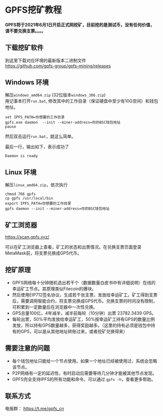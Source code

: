 # GPFS挖矿教程

#### GPFS将于2021年6月1日开启正式网挖矿，目前挖的是测试币，没有任何价值，请不要兑换支票。。。。

## 下载挖矿软件

到这里下载对应环境的最新版本二进制文件  
https://github.com/gpfs-group/gpfs-mining/releases

## Windows 环境
解压`windows_amd64.zip` (32位版本`windows_386.zip`)  
用记事本打开`run.bat`, 修改其中的工作目录（保证硬盘中至少有10G空间）和钱包地址。
```
set IPFS_PATH=你想要的工作目录
gpfs.exe daemon  --init --miner-address=你的BSC钱包地址
pause
```
然后双击运行`run.bat`，就这么简单。

最后一行，输出如下，表示成功了
```
Daemon is ready
```

## Linux 环境
解压`linux_amd64.zip`，依次执行
```
chmod 766 gpfs
cp gpfs /usr/local/bin
export IPFS_PATH=你想要的工作目录
gpfs daemon --init --miner-address=你的BSC钱包地址
```

## 矿工浏览器
https://scan.gpfs.xyz/

可以在矿工浏览器上查看，矿工的状态和出票情况。在兑换支票页面登录MetaMask前，将支票兑换成GPS代币。


## 挖矿原理
- GPFS网络每十分钟随机选出若干个（数据数量白皮书中有详细说明）在线的幸运矿工节点。其原理类似Filecoin的爆块。
- 然后使用EIP712签名协议，生成若干张支票，发放给幸运矿工。矿工得到支票后，需要调用智能合约，将支票兑换成GPS代币。兑换支票的时间没有限制，可积累到一定数量后在浏览器中一次性兑换。
- GPS总量100亿，4年减半，减半前每轮（10分钟）出票 23782.3439 GPS。
- 每轮出票，50%平均发放给幸运矿工，50%按幸运矿工持有GPS的数量比例发放，所以持有GPS数量越多，获得奖励越多。（这里的持有必须是钱包中持有的GPS，可以是从其他地址转账过来，或者挖矿兑换得来）


## 需要注意的问题
- 每个钱包地址只能给一个节点使用。如果一个地址已经被使用过，系统会忽略该节点。
- P2P网络有一定的延迟性，有时启动后需要等待几分钟才能被其他节点发现。 
- GPFS完全支持IPFS的所有功能和命令，可以通过 `gpfs -h`，查看更多帮助。

## 联系方式

电报群：  https://t.me/gpfs_cn
